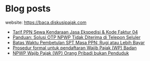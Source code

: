 # Blog posts

website: https://baca.diskusipajak.com

<!-- BLOG-POST-LIST:START -->
- [Tarif PPN Sewa Kendaraan Jasa Ekspedisi &amp; Kode Faktur 04](https://baca.diskusipajak.com/tarif-ppn-sewa-kendaraan-jasa-ekspedisi-kode-faktur-04/)
- [Panduan: Solusi OTP NPWP Tidak Diterima di Telepon Seluler](https://baca.diskusipajak.com/panduan-solusi-otp-npwp-tidak-diterima-di-telepon-seluler/)
- [Batas Waktu Pembetulan SPT Masa PPN: Rugi atau Lebih Bayar](https://baca.diskusipajak.com/batas-waktu-pembetulan-spt-masa-ppn-rugi-atau-lebih-bayar/)
- [Prosedur formal untuk pendaftaran Wajib Pajak &lpar;WP&rpar; Badan](https://baca.diskusipajak.com/prosedur-formal-untuk-pendaftaran-wajib-pajak-wp-badan/)
- [NPWP Wajib Pajak &lpar;WP&rpar; Orang Pribadi bukan Penduduk](https://baca.diskusipajak.com/npwp-wajib-pajak-wp-orang-pribadi-bukan-penduduk/)
<!-- BLOG-POST-LIST:END -->

<!--
**kelaspajak/kelaspajak** is a ✨ _special_ ✨ repository because its `README.md` (this file) appears on your GitHub profile.

Here are some ideas to get you started:

- 🔭 I’m currently working on ...
- 🌱 I’m currently learning ...
- 👯 I’m looking to collaborate on ...
- 🤔 I’m looking for help with ...
- 💬 Ask me about ...
- 📫 How to reach me: ...
- 😄 Pronouns: ...
- ⚡ Fun fact: ...
-->
